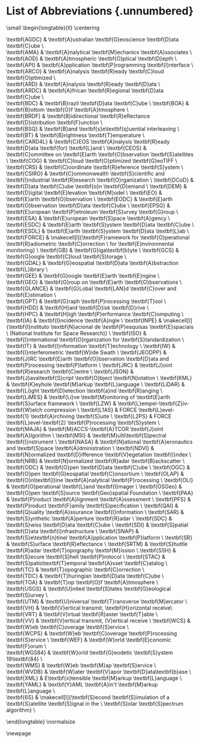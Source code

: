 # List of Abbreviations {.unnumbered}

\small
\begin{longtable}{ll} 
\centering

\textbf{AGDC} & \textbf{A}ustralian \textbf{G}eoscience \textbf{D}ata \textbf{C}ube \\  
\textbf{AMA} & \textbf{A}nalytical \textbf{M}echanics \textbf{A}ssociates \\  
\textbf{AOD} & \textbf{A}tmospheric \textbf{O}ptical \textbf{D}epth \\  
\textbf{API} & \textbf{A}pplication \textbf{P}rogramming \textbf{I}nterface \\  
\textbf{ARCO} & \textbf{A}nalysis \textbf{R}eady \textbf{C}loud \textbf{O}ptimized \\  
\textbf{ARD} & \textbf{A}nalysis \textbf{R}eady \textbf{D}ata \\  
\textbf{ARDC} & \textbf{A}frican \textbf{R}egional \textbf{D}ata \textbf{C}ube \\  
\textbf{BDC} & \textbf{B}razil \textbf{D}ata \textbf{C}ube \\ 
\textbf{BOA} & \textbf{B}ottom \textbf{O}f \textbf{A}tmosphere \\  
\textbf{BRDF} & \textbf{B}idirectional \textbf{R}eflectance \textbf{D}istribution \textbf{F}unction \\  
\textbf{BSQ} & \textbf{B}and \textbf{s}e\textbf{q}uential interleaving \\  
\textbf{BT} & \textbf{B}rightness \textbf{T}emperature \\  
\textbf{CARD4L} & \textbf{C}EOS \textbf{A}nalysis \textbf{R}eady \textbf{D}ata \textbf{for} \textbf{L}and \\ 
\textbf{CEOS} & \textbf{C}ommittee on \textbf{E}arth \textbf{O}bservation \textbf{S}atellites \\ 
\textbf{COG} & \textbf{C}loud \textbf{O}ptimized \textbf{G}eoTIFF \\  
\textbf{CRS} & \textbf{C}oordinate \textbf{R}eference \textbf{S}ystem \\  
\textbf{CSIRO} & \textbf{C}ommonwealth \textbf{S}cientific and \textbf{I}ndustrial \textbf{R}esearch \textbf{O}rganization \\ 
\textbf{DCoD} & \textbf{D}ata \textbf{C}ube \textbf{o}n \textbf{D}emand \\ 
\textbf{DEM} & \textbf{D}igital \textbf{E}levation \textbf{M}odel \\ 
\textbf{EO} & \textbf{E}arth \textbf{O}bservation \\ 
\textbf{EODC} & \textbf{E}arth \textbf{O}bservation \textbf{D}ata \textbf{C}ube \\ 
\textbf{EPSG} & \textbf{E}uropean \textbf{P}etroleum \textbf{S}urvey \textbf{G}roup \\ 
\textbf{ESA} & \textbf{E}uropean \textbf{S}pace \textbf{A}gency \\ 
\textbf{ESDC} & \textbf{E}arth \textbf{S}ystem \textbf{D}ata \textbf{C}ube \\ 
\textbf{ESDL} & \textbf{E}arth \textbf{S}ystem \textbf{D}ata \textbf{L}ab \\ 
\textbf{FORCE} & \makecell[l]{\textbf{F}ramework for \textbf{O}perational \textbf{R}adiometric \textbf{C}orrection \\ for \textbf{E}nvironmental monitoring} \\ 
\textbf{GB} & \textbf{G}iga\textbf{b}yte \\
\textbf{GCS} & \textbf{G}oogle \textbf{C}loud \textbf{S}torage \\  
\textbf{GDAL} & \textbf{G}eospatial \textbf{D}ata \textbf{A}bstraction \textbf{L}ibrary \\  
\textbf{GEE} & \textbf{G}oogle \textbf{E}arth \textbf{E}ngine \\  
\textbf{GEO} & \textbf{G}roup on \textbf{E}arth \textbf{O}bservations \\  
\textbf{GLANCE} & \textbf{G}Lobal \textbf{LAN}d \textbf{C}over and \textbf{E}stimation \\  
\textbf{GPT} & \textbf{G}raph \textbf{P}rocessing \textbf{T}ool \\  
\textbf{HDD} & \textbf{H}ard \textbf{D}isk \textbf{D}rive \\  
\textbf{HPC} & \textbf{H}igh \textbf{P}erformance \textbf{C}omputing \\  
\textbf{IA} & \textbf{I}ncidence \textbf{A}ngle \\
\textbf{INPE} & \makecell[l]{\textbf{I}nstituto \textbf{N}acional de \textbf{P}esquisas \textbf{E}spaciais \\ (National Institute for Space Research)} \\
\textbf{ISO} & \textbf{I}nternational \textbf{O}rganization for \textbf{S}tandardization \\
\textbf{IT} & \textbf{I}nformation \textbf{T}echnology \\
\textbf{IW} & \textbf{I}nterferometric \textbf{W}ide Swath \\
\textbf{JEODPP} & \textbf{J}RC \textbf{E}arth \textbf{O}bservation \textbf{D}ata and \textbf{P}rocessing \textbf{P}latform \\
\textbf{JRC} & \textbf{J}oint \textbf{R}esearch \textbf{C}entre \\
\textbf{JSON} & \textbf{J}ava\textbf{S}cript \textbf{O}bject \textbf{N}otation \\
\textbf{KML} & \textbf{K}eyhole \textbf{M}arkup \textbf{L}anguage \\
\textbf{LiDAR} & \textbf{Li}ght \textbf{D}etection \textbf{a}nd \textbf{R}anging \\
\textbf{LiMES} & \textbf{Li}ve \textbf{M}onitoring of \textbf{E}arth \textbf{S}urface framework \\
\textbf{LZW} & \textbf{L}empel-\textbf{Z}iv-\textbf{W}elch compression \\
\textbf{L1AS} & FORCE \textbf{L}evel-\textbf{1} \textbf{A}rchiving \textbf{S}uite \\
\textbf{L2PS} & FORCE \textbf{L}evel-\textbf{2} \textbf{P}rocessing \textbf{S}ystem \\
\textbf{MAJA} & \textbf{M}ACCS-\textbf{A}TCOR \textbf{J}oint \textbf{A}lgorithm \\
\textbf{MSI} & \textbf{M}ulti\textbf{S}pectral \textbf{I}nstrument \\
\textbf{NASA} & \textbf{N}ational \textbf{A}eronautics and \textbf{S}pace \textbf{A}dministration \\ 
\textbf{NDVI} & \textbf{N}ormalized \textbf{D}ifference \textbf{V}egetation \textbf{I}ndex \\ 
\textbf{NRB} & \textbf{N}ormalized \textbf{R}adar \textbf{B}ackscatter \\ 
\textbf{ODC} & \textbf{O}pen \textbf{D}ata \textbf{C}ube \\ 
\textbf{OGC} & \textbf{O}pen \textbf{G}eospatial \textbf{C}onsortium \\ 
\textbf{OLAP} & \textbf{O}n\textbf{l}ine \textbf{A}nalytical \textbf{P}rocessing \\ 
\textbf{OLI} & \textbf{O}perational \textbf{L}and \textbf{I}mager \\ 
\textbf{OSGeo} & \textbf{O}pen \textbf{S}ource \textbf{Geo}spatial Foundation \\ 
\textbf{PAA} & \textbf{P}roduct \textbf{A}lignment \textbf{A}ssessment \\ 
\textbf{PFS} & \textbf{P}roduct \textbf{F}amily \textbf{S}pecification \\ 
\textbf{QAI} & \textbf{Q}uality \textbf{A}ssurance \textbf{I}nformation \\ 
\textbf{SAR} & \textbf{S}ynthetic \textbf{A}perture \textbf{R}adar \\ 
\textbf{SDC} & \textbf{S}wiss \textbf{D}ata \textbf{C}ube \\ 
\textbf{SDI} & \textbf{S}patial \textbf{D}ata \textbf{I}nfrastructure \\ 
\textbf{SNAP} & \textbf{S}e\textbf{n}tinel \textbf{A}pplication \textbf{P}latform \\ 
\textbf{SR} & \textbf{S}urface \textbf{R}eflectance \\ 
\textbf{SRTM} & \textbf{S}huttle \textbf{R}adar \textbf{T}opography \textbf{M}ission \\ 
\textbf{SSH} & \textbf{S}ecure \textbf{S}hell \textbf{P}rotocol \\ 
\textbf{STAC} & \textbf{S}patio\textbf{T}emporal \textbf{A}sset \textbf{C}atalog \\ 
\textbf{TC} & \textbf{T}opographic \textbf{C}orrection \\  
\textbf{TDC} & \textbf{T}huringian \textbf{D}ata \textbf{C}ube \\ 
\textbf{TOA} & \textbf{T}op \textbf{O}f \textbf{A}tmosphere \\  
\textbf{USGS} & \textbf{U}nited \textbf{S}tates \textbf{G}eological \textbf{S}urvey \\  
\textbf{UTM} & \textbf{U}niversal \textbf{T}ransverse \textbf{M}ercator \\  
\textbf{VH} & \textbf{V}ertical transmit, \textbf{H}orizontal receive\\  
\textbf{VRT} & \textbf{V}irtual \textbf{R}aster \textbf{T}able \\  
\textbf{VV} & \textbf{V}ertical transmit, {V}ertical receive \\
\textbf{WCS} & \textbf{W}eb \textbf{C}overage \textbf{S}ervice \\  
\textbf{WCPS} & \textbf{W}eb \textbf{C}overage \textbf{P}rocessing \textbf{S}ervice \\ 
\textbf{WEF} & \textbf{W}orld \textbf{E}conomic \textbf{F}orum \\  
\textbf{WGS84} & \textbf{W}orld \textbf{G}eodetic \textbf{S}ystem 19\textbf{84} \\  
\textbf{WMS} & \textbf{W}eb \textbf{M}ap \textbf{S}ervice \\  
\textbf{WVDB} & \textbf{W}ater \textbf{V}apor \textbf{D}ata\textbf{b}ase \\  
\textbf{XML} & E\textbf{x}tensible \textbf{M}arkup \textbf{L}anguage \\  
\textbf{YAML} & \textbf{Y}AML \textbf{A}in't \textbf{M}arkup \textbf{L}anguage \\  
\textbf{6S} & \makecell[l]{\textbf{S}econd \textbf{S}imulation of a \textbf{S}atellite \textbf{S}ignal in the \\ \textbf{S}olar \textbf{S}pectrum algorithm} \\  

\end{longtable}
\normalsize

\newpage
